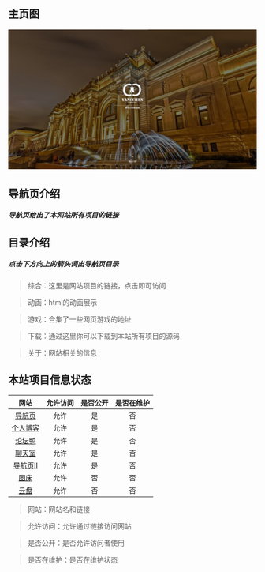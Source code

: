 ## 主页图
![](../../img/dhy/dhy.png)

## 导航页介绍

##### 导航页给出了本网站所有项目的链接

## 目录介绍

##### 点击下方向上的箭头调出导航页目录

> 综合：这里是网站项目的链接，点击即可访问

> 动画：html的动画展示

> 游戏：合集了一些网页游戏的地址

> 下载：通过这里你可以下载到本站所有项目的源码

> 关于：网站相关的信息

## 本站项目信息状态

| 网站   | 允许访问 |     是否公开 |     是否在维护 |
| :-----: | :--: | :-------: | :-------: |
| [导航页](https://yan.vin) |  允许  | 是 | 否 |
| [个人博客](https://yan.vin:777) |  允许  | 是 | 否 |
| [论坛鸭](https://yan.vin:666) |  允许  | 是 | 否 |
| [聊天室](https://yan.vin:555) |  允许  | 是 | 否 |
| [导航页Ⅱ](https://yan.vin/daohangye2/) |  允许  | 是 | 否 |
| [图床](https://yan.vin:2753/) |  允许  | 否 | 否 |
| [云盘](https://yan.vin:2853/) |  允许  | 否 | 否 |

> 网站：网站名和链接

> 允许访问：允许通过链接访问网站

> 是否公开：是否允许访问者使用

> 是否在维护：是否在维护状态